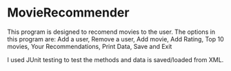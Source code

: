 # MovieRecommender
This program is designed to recomend movies to the user. 
The options in this program are:
Add a user,
Remove a user,
Add movie,
Add Rating,
Top 10 movies,
Your Recommendations,
Print Data,
Save and Exit

I used JUnit testing to test the methods and data is saved/loaded from XML.
